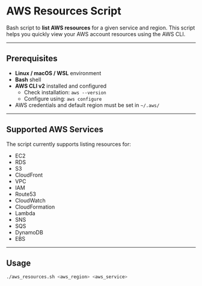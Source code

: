 # AWS Resources Script

Bash script to **list AWS resources** for a given service and region. This script helps you quickly view your AWS account resources using the AWS CLI.

---

## Prerequisites

- **Linux / macOS / WSL** environment  
- **Bash** shell  
- **AWS CLI v2** installed and configured  
  - Check installation: `aws --version`  
  - Configure using: `aws configure`  
- AWS credentials and default region must be set in `~/.aws/`

---

## Supported AWS Services

The script currently supports listing resources for:

- EC2
- RDS
- S3
- CloudFront
- VPC
- IAM
- Route53
- CloudWatch
- CloudFormation
- Lambda
- SNS
- SQS
- DynamoDB
- EBS

---

## Usage

```bash
./aws_resources.sh <aws_region> <aws_service>
